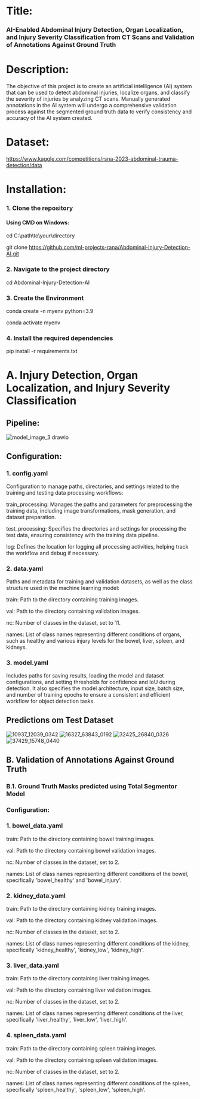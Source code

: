 # Title:
### AI-Enabled Abdominal Injury Detection, Organ Localization, and Injury Severity Classification from CT Scans and Validation of Annotations Against Ground Truth


# Description:
The objective of this project is to create an artificial intelligence (AI) system that can be used to detect abdominal injuries, localize organs, and classify the severity of injuries by analyzing CT scans. Manually generated annotations in the AI system will undergo a comprehensive validation process against the segmented ground truth data to verify consistency and accuracy of the AI system created.

# Dataset:
https://www.kaggle.com/competitions/rsna-2023-abdominal-trauma-detection/data

# Installation:
### 1. Clone the repository
#### Using CMD on Windows:

cd C:\path\to\your\directory

git clone https://github.com/ml-projects-rana/Abdominal-Injury-Detection-AI.git

### 2. Navigate to the project directory
cd Abdominal-Injury-Detection-AI

### 3. Create the Environment 
conda create -n myenv python=3.9

conda activate myenv


### 4. Install the required dependencies
pip install -r requirements.txt


# A. Injury Detection, Organ Localization, and Injury Severity Classification


## Pipeline:

![model_image_3 drawio](https://github.com/user-attachments/assets/ff4b6f35-ae38-4427-8bb5-1e82c7435351)


## Configuration:

### 1. config.yaml
Configuration to manage paths, directories, and settings related to the training and testing data processing workflows:

train_processing: Manages the paths and parameters for preprocessing the training data, including image transformations, mask generation, and dataset preparation.

test_processing: Specifies the directories and settings for processing the test data, ensuring consistency with the training data pipeline.

log: Defines the location for logging all processing activities, helping track the workflow and debug if necessary.

### 2. data.yaml
Paths and metadata for training and validation datasets, as well as the class structure used in the machine learning model:

train: Path to the directory containing training images.

val: Path to the directory containing validation images.

nc: Number of classes in the dataset, set to 11.

names: List of class names representing different conditions of organs, such as healthy and various injury levels for the bowel, liver, spleen, and kidneys.

### 3. model.yaml
Includes paths for saving results, loading the model and dataset configurations, and setting thresholds for confidence and IoU during detection. It also specifies the model architecture, input size, batch size, and number of training epochs to ensure a consistent and efficient workflow for object detection tasks.

## Predictions om Test Dataset
![10937_12039_0342](https://github.com/user-attachments/assets/73380a0c-6230-472a-a63c-e3e3d21ce580) 
![16327_63843_0192](https://github.com/user-attachments/assets/8dce4525-209f-42f1-8a20-db32ad1632d2)
![32425_26840_0326](https://github.com/user-attachments/assets/6cdbb9ca-3355-4684-842f-eb768963b28e)
![37429_15748_0440](https://github.com/user-attachments/assets/12379432-08e5-4530-9722-2c616998f5a5)

## B. Validation of Annotations Against Ground Truth

### B.1. Ground Truth Masks predicted using Total Segmentor Model 
### Configuration:
### 1. bowel_data.yaml
train: Path to the directory containing bowel training images.

val: Path to the directory containing bowel validation images.

nc: Number of classes in the dataset, set to 2.

names: List of class names representing different conditions of the bowel, specifically 'bowel_healthy' and 'bowel_injury'.

### 2. kidney_data.yaml
train: Path to the directory containing kidney training images.

val: Path to the directory containing kidney validation images.

nc: Number of classes in the dataset, set to 2.

names: List of class names representing different conditions of the kidney, specifically 'kidney_healthy', 'kidney_low', 'kidney_high'.

### 3. liver_data.yaml
train: Path to the directory containing liver training images.

val: Path to the directory containing liver validation images.

nc: Number of classes in the dataset, set to 2.

names: List of class names representing different conditions of the liver, specifically 'liver_healthy', 'liver_low', 'liver_high'.

### 4. spleen_data.yaml
train: Path to the directory containing spleen training images.

val: Path to the directory containing spleen validation images.

nc: Number of classes in the dataset, set to 2.

names: List of class names representing different conditions of the spleen, specifically 'spleen_healthy', 'spleen_low', 'spleen_high'.



